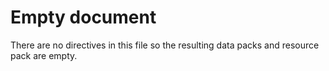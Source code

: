 # Empty document

There are no directives in this file so the resulting data packs and
resource pack are empty.
